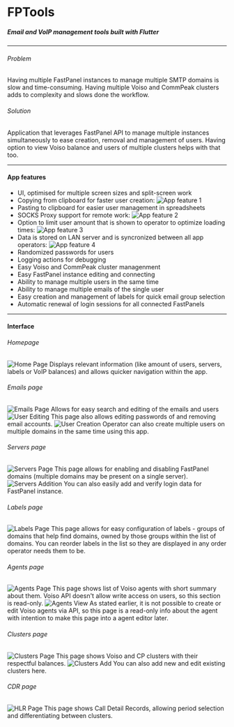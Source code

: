 # FPTools
##### Email and VoIP management tools built with Flutter
---
###### Problem
Having multiple FastPanel instances to manage multiple SMTP domains is slow and time-consuming. Having multiple Voiso and CommPeak clusters adds to complexity and slows done the workflow.
###### Solution
Application that leverages FastPanel API to manage multiple instances simultaneously to ease creation, removal and management of users. Having option to view Voiso balance and users of multiple clusters helps with that too.

---
#### App features
 - UI, optimised for multiple screen sizes and split-screen work
 - Copying from clipboard for faster user creation:
 ![App feature 1](Assets/app_feature_clipboard.png)
 - Pasting to clipboard for easier user management in spreadsheets
 - SOCKS Proxy support for remote work:
 ![App feature 2](Assets/app_feature_proxy.png)
 - Option to limit user amount that is shown to operator to optimize loading times:
 ![App feature 3](Assets/app_feature_limit_users.png)
 - Data is stored on LAN server and is syncronized between all app operators:
 ![App feature 4](Assets/app_feature_updates.png)
 - Randomized passwords for users
 - Logging actions for debugging
 - Easy Voiso and CommPeak cluster managenment
 - Easy FastPanel instance editing and connecting
 - Ability to manage multiple users in the same time
 - Ability to manage multiple emails of the single user
 - Easy creation and management of labels for quick email group selection
 - Automatic renewal of login sessions for all connected FastPanels

 ---
 #### Interface
 ###### Homepage
 ![Home Page](Assets/app_section_home.png)
 Displays relevant information (like amount of users, servers, labels or VoIP balances) and allows quicker navigation within the app.

###### Emails page
 ![Emails Page](Assets/app_section_emails.png)
Allows for easy search and editing of the emails and users
![User Editing](Assets/app_section_emails_edit.png)
This page also allows editing passwords of and removing email accounts.
![User Creation](Assets/app_section_emails_create.png)
Operator can also create multiple users on multiple domains in the same time using this app.

###### Servers page
 ![Servers Page](Assets/app_section_servers.png)
This page allows for enabling and disabling FastPanel domains (multiple domains may be present on a single server).
 ![Servers Addition](Assets/app_section_servers_add.png)
You can also easily add and verify login data for FastPanel instance.

###### Labels page
 ![Labels Page](Assets/app_section_labels.png)
This page allows for easy configuration of labels - groups of domains that help find domains, owned by those groups within the list of domains.
You can reorder labels in the list so they are displayed in any order operator needs them to be.

###### Agents page
 ![Agents Page](Assets/app_section_agents.png)
This page shows list of Voiso agents with short summary about them. Voiso API doesn't allow write access on users, so this section is read-only.
 ![Agents View](Assets/app_section_agents_view.png)
As stated earlier, it is not possible to create or edit Voiso agents via API, so this page is a read-only info about the agent with intention to make this page into a agent editor later.

###### Clusters page
 ![Clusters Page](Assets/app_section_clusters.png)
This page shows Voiso and CP clusters with their respectful balances.
 ![Clusters Add](Assets/app_section_clusters_add.png)
You can also add new and edit existing clusters here.

###### CDR page
 ![HLR Page](Assets/app_section_cdr.png)
This page shows Call Detail Records, allowing period selection and differentiating between clusters.